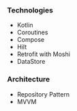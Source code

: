 ### Technologies
* Kotlin
* Coroutines
* Compose
* Hilt
* Retrofit with Moshi
* DataStore

### Architecture
* Repository Pattern
* MVVM
